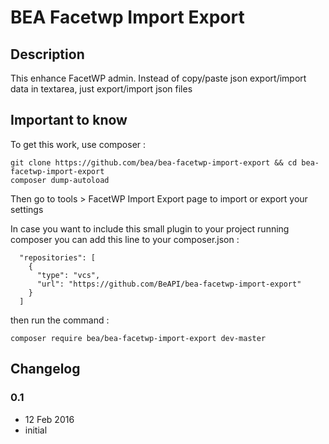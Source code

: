 # BEA Facetwp Import Export #

## Description ##

This enhance FacetWP admin. Instead of copy/paste json export/import data in textarea, just export/import json files

## Important to know ##

To get this work, use composer :

```
git clone https://github.com/bea/bea-facetwp-import-export && cd bea-facetwp-import-export
composer dump-autoload
```

Then go to tools > FacetWP Import Export page to import or export your settings

In case you want to include this small plugin to your project running composer you can add this line to your composer.json :

```
  "repositories": [
    {
      "type": "vcs",
      "url": "https://github.com/BeAPI/bea-facetwp-import-export"
    }
  ]
```

then run the command :

```
composer require bea/bea-facetwp-import-export dev-master
```

## Changelog ##

### 0.1
* 12 Feb 2016
* initial
